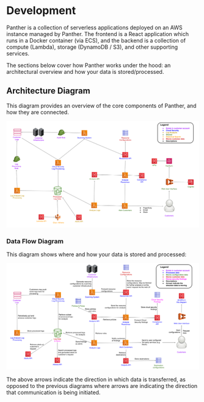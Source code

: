 # Development

Panther is a collection of serverless applications deployed on an AWS instance managed by Panther. The frontend is a React application which runs in a Docker container \(via ECS\), and the backend is a collection of compute \(Lambda\), storage \(DynamoDB / S3\), and other supporting services.

The sections below cover how Panther works under the hood: an architectural overview and how your data is stored/processed.

## Architecture Diagram

This diagram provides an overview of the core components of Panther, and how they are connected.

![High level architecture diagram](../.gitbook/assets/development-arch-diagram%20%288%29%20%288%29.png)

### Data Flow Diagram

This diagram shows where and how your data is stored and processed:

![Data flow diagram](../.gitbook/assets/development-data-flow-diagram%20%288%29%20%288%29%20%286%29.png)

The above arrows indicate the direction in which data is transferred, as opposed to the previous diagrams where arrows are indicating the direction that communication is being initiated.

